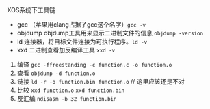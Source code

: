 XOS系统下工具链

* gcc （苹果用clang占据了gcc这个名字）`gcc -v`
* objdump objdump工具用来显示二进制文件的信息 `objdump -version`
* ld 连接器，将目标文件连接为可执行程序。`ld -v`
* xxd 二进制查看加反编译工具 `xxd -v`

1. 编译 `gcc -ffreestanding -c function.c -o function.o`
2. 查看 `objdump -d function.o`
3. 链接 `ld -r -o function.bin function.o` // 这里应该还是不对
4. 比较 `xxd function.o` `xxd function.bin`
5. 反汇编 `ndisasm -b 32 function.bin`